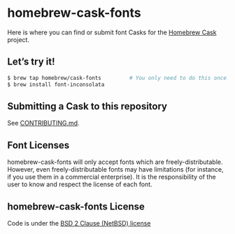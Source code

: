 # homebrew-cask-fonts

Here is where you can find or submit font Casks for the [Homebrew Cask](https://github.com/Homebrew/homebrew-cask) project.

## Let’s try it!

```bash
$ brew tap homebrew/cask-fonts         # You only need to do this once!
$ brew install font-inconsolata
```

## Submitting a Cask to this repository

See [CONTRIBUTING.md](CONTRIBUTING.md).

## Font Licenses

homebrew-cask-fonts will only accept fonts which are freely-distributable. However, even freely-distributable fonts may have limitations (for instance, if you use them in a commercial enterprise). It is the responsibility of the user to know and respect the license of each font.

## homebrew-cask-fonts License

Code is under the [BSD 2 Clause (NetBSD) license](https://github.com/Homebrew/homebrew-cask-fonts/blob/master/LICENSE)
